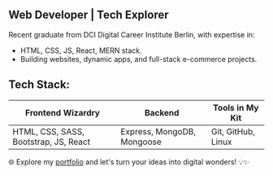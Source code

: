 ## Web Developer | Tech Explorer 

Recent graduate from DCI Digital Career Institute Berlin, with expertise in:

-  HTML, CSS, JS, React, MERN stack.
-  Building websites, dynamic apps, and full-stack e-commerce projects.

## Tech Stack:

| Frontend Wizardry | Backend | Tools in My Kit |
| --- | --- | --- |
| HTML, CSS, SASS, Bootstrap, JS, React | Express, MongoDB, Mongoose | Git, GitHub, Linux |

🌐 Explore my [portfolio](#) and let's turn your ideas into digital wonders! 💡✨

